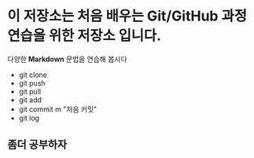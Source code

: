 # 이 저장소는 처음 배우는 Git/GitHub 과정 연습을 위한 저장소 입니다.
다양한 **Markdown** 문법을 연습해 봅시다
- git clone
- git push
- git pull
- git add
- git commit m "처음 커밋"
- git log

## 좀더 공부하자
